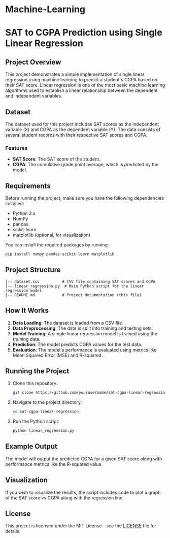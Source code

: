 # Machine-Learning

# SAT to CGPA Prediction using Single Linear Regression

## Project Overview
This project demonstrates a simple implementation of single linear regression using machine learning to predict a student's CGPA based on their SAT score. Linear regression is one of the most basic machine learning algorithms used to establish a linear relationship between the dependent and independent variables.

## Dataset
The dataset used for this project includes SAT scores as the independent variable (X) and CGPA as the dependent variable (Y). The data consists of several student records with their respective SAT scores and CGPA.

### Features
- **SAT Score**: The SAT score of the student.
- **CGPA**: The cumulative grade point average, which is predicted by the model.

## Requirements
Before running the project, make sure you have the following dependencies installed:
- Python 3.x
- NumPy
- pandas
- scikit-learn
- matplotlib (optional, for visualization)

You can install the required packages by running:
```bash
pip install numpy pandas scikit-learn matplotlib
```

## Project Structure
```
|-- dataset.csv          # CSV file containing SAT scores and CGPA
|-- linear_regression.py  # Main Python script for the linear regression model
|-- README.md            # Project documentation (this file)
```

## How It Works
1. **Data Loading**: The dataset is loaded from a CSV file.
2. **Data Preprocessing**: The data is split into training and testing sets.
3. **Model Training**: A simple linear regression model is trained using the training data.
4. **Prediction**: The model predicts CGPA values for the test data.
5. **Evaluation**: The model's performance is evaluated using metrics like Mean Squared Error (MSE) and R-squared.

## Running the Project
1. Clone this repository:
   ```bash
   git clone https://github.com/yourusername/sat-cgpa-linear-regression.git
   ```
2. Navigate to the project directory:
   ```bash
   cd sat-cgpa-linear-regression
   ```
3. Run the Python script:
   ```bash
   python linear_regression.py
   ```

## Example Output
The model will output the predicted CGPA for a given SAT score along with performance metrics like the R-squared value.

## Visualization
If you wish to visualize the results, the script includes code to plot a graph of the SAT score vs CGPA along with the regression line.

## License
This project is licensed under the MIT License - see the [LICENSE](LICENSE) file for details.

